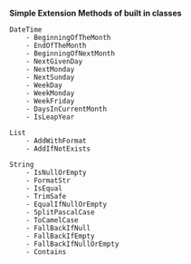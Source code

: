 
**Simple Extension Methods of built in classes**
    
    DateTime
        - BeginningOfTheMonth
        - EndOfTheMonth
        - BeginningOfNextMonth
        - NextGivenDay
        - NextMonday
        - NextSunday
        - WeekDay
        - WeekMonday
        - WeekFriday
        - DaysInCurrentMonth
        - IsLeapYear
        
    List
        - AddWithFormat
        - AddIfNotExists
    
    String
        - IsNullOrEmpty
        - FormatStr
        - IsEqual
        - TrimSafe
        - EqualIfNullOrEmpty
        - SplitPascalCase
        - ToCamelCase
        - FallBackIfNull
        - FallBackIfEmpty
        - FallBackIfNullOrEmpty
        - Contains
    
     